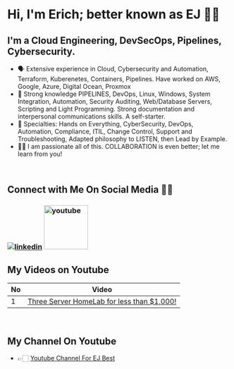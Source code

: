 # Hi, I'm Erich; better known as EJ 👋🏻

## **I'm a Cloud Engineering, DevSecOps, Pipelines, Cybersecurity.**
- 🗣 Extensive experience in Cloud, Cybersecurity and Automation, Terraform, Kuberenetes, Containers, Pipelines.  Have worked on AWS, Google, Azure, Digital Ocean, Proxmox 
- 🚀 Strong knowledge PIPELINES, DevOps, Linux, Windows, System Integration, Automation, Security Auditing, Web/Database Servers, Scripting and Light Programming. Strong documentation and interpersonal communications skills. A self-starter.
- 📲 Specialties: Hands on Everything, CyberSecurity, DevOps, Automation, Compliance, ITIL, Change Control, Support and Troubleshooting, Adapted philosophy to LISTEN, then Lead by Example.
- 🤝🏻 I am passionate all of this.  COLLABORATION is even better; let me learn from you!

<br>

## **Connect with Me On Social Media** 🤝🏻 &nbsp;

<h3 align="left">
<a href="https://www.linkedin.com/in/ejbest/"><img src="https://img.icons8.com/color/96/000000/linkedin.png" alt="linkedin"/></a>
<a href="https://www.youtube.com/@EJBest-DevSecOps" target="_blank"><img src="https://img.icons8.com/color/344/youtube-play.png" alt="youtube" width="100" height="100"/></a>

<br>

## **My Videos on Youtube**

| No  | Video |
| --- | ----------- |
| 1 | [Three Server HomeLab for less than $1,000!](https://www.youtube.com/watch?v=4thPO2f_GkY)


<br>

## **My Channel On Youtube**
- 👉🏻 [Youtube Channel For EJ Best](https://www.udemy.com/user/bryan-krausen/ "Udemy Profile")

<be>

